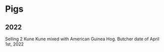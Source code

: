 # Pigs

## 2022
Selling 2 Kune Kune mixed with American Guinea Hog. Butcher date of April 1st, 2022
